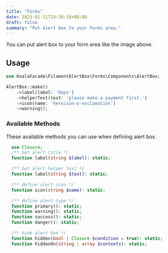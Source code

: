 ```yaml
---
title: "Forms"
date: 2023-01-31T19:30:10+08:00
draft: false
summary: "Put alert box to your forms area."
---
```


You can put alert box to your form area like the image above.

## Usage

```php
use KoalaFacade\FilamentAlertBox\Forms\Components\AlertBox;

AlertBox::make()
    ->label(label: 'Oops')
    ->helperText(text: 'please make a payment first.')
    ->icon(name: 'heroicon-o-exclamation')
    ->warning();
```

### Available Methods

These available methods you can use when defining alert box.

```php
  use Closure;
  /** Set alert title */
  function label(string $label): static;

  /** Set alert helper text */
  function label(string $text): static;

  /** define alert icon */
  function icon(string $name): static;

  /** define alert type */
  function primary(): static;
  function warning(): static;
  function success(): static;
  function danger(): static;

  /** hide alert box */
  function hidden(bool | Closure $condition = true): static;
  function hiddenOn(string | array $contexts): static;
```
